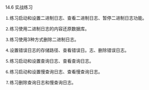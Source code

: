### 
  14.6 实战练习


⒈练习启动和设置二进制日志、查看二进制日志、暂停二进制日志功能。

⒉练习使用二进制日志的内容还原数据库。

⒊练习使用3种方式删除二进制日志。

⒋设置错误日志的存储路径、查看错误日。志、删除错误日志。

⒌练习启动和设置查询日志、查看查询日志。

⒍练习启动和设置慢查询日志、查看慢查询日志。

⒎练习删除查询日志和慢查询日志。

